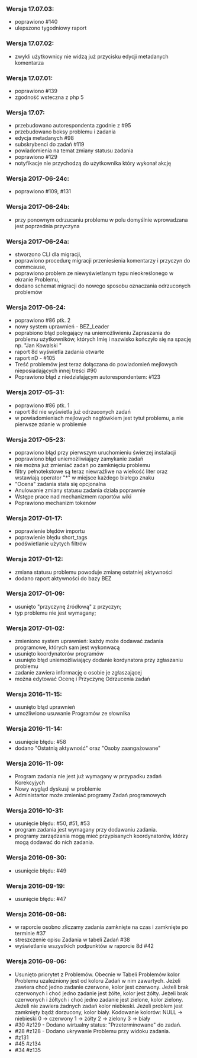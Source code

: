 ### Wersja 17.07.03:
* poprawiono #140
* ulepszono tygodniowy raport
    
### Wersja 17.07.02:
* zwykli użytkownicy nie widzą już przycisku edycji metadanych komentarza

### Wersja 17.07.01:
* poprawiono #139
* zgodność wsteczna z php 5

### Wersja 17.07:
* przebudowano autorespondenta zgodnie z #95
* przebudowano boksy problemu i zadania
* edycja metadanych #98
* subskrybenci do zadań #119
* powiadomienia na temat zmiany statusu zadania
* poprawiono #129
* notyfikacje nie przychodzą do użytkownika który wykonał akcję

### Wersja 2017-06-24c:
* poprawiono #109, #131

### Wersja 2017-06-24b:
* przy ponownym odrzucaniu problemu w polu domyślnie wprowadzana jest poprzednia przyczyna

### Wersja 2017-06-24a:
* stworzono CLI dla migracji,
* poprawiono procedurę migracji przeniesienia komentarzy i przyczyn do commcause,
* poprawiono problem ze niewyświetlanym typu nieokreślonego w ekranie Problemu,
* dodano schemat migracji do nowego sposobu oznaczania odrzuconych problemów

### Wersja 2017-06-24:
* poprawiono #86 ptk. 2
* nowy system uprawnień - BEZ_Leader
* poprabiono błąd polegający na uniemożliwieniu Zapraszania do problemu użytkowników, których Imię i nazwisko kończyło się na spację np. "Jan Kowalski "
* raport 8d wyświetla zadania otwarte
* raport nD - #105
* Treść problemów jest teraz dołączana do powiadomień mejlowych nieposiadających innej treści #90
* Poprawiono błąd z niedziałającym autorespondentem: #123


### Wersja 2017-05-31:
* poprawiono #86 ptk. 1
* raport 8d nie wyświetla już odrzuconych zadań
* w powiadomieniach mejlowych nagłówkiem jest tytuł problemu, a nie pierwsze zdanie w problemie
    

### Wersja 2017-05-23:
* poprawiono błąd przy pierwszym uruchomieniu świerzej instalacji
* poprawiono błąd uniemożliwiający zamykanie zadań
* nie można już zmieniać zadań po zamknięciu problemu
* filtry pełnotekstowe są teraz niewrażliwe na wielkość liter oraz wstawiają operator "*" w miejsce każdego białego znaku
* "Ocena" zadania stała się opcjonalna
* Anulowanie zmiany statusu zadania działa poprawnie
* Wstępe prace nad mechanizmem raportów wiki
* Poprawiono mechanizm tokenów

### Wersja 2017-01-17:
* poprawienie błędów importu
* poprawienie błędu short_tags
* podświetlanie użytych filtrów

### Wersja 2017-01-12:
* zmiana statusu problemu powoduje zmianę ostatniej aktywności
* dodano raport aktywności do bazy BEZ
  

### Wersja 2017-01-09:
* usunięto "przyczynę źródłową" z przyczyn;
* typ problemu nie jest wymagany;

### Wersja 2017-01-02:
* zmieniono system uprawnień: każdy może dodawać zadania programowe, których sam jest wykonwacą
* usunięto koordynatorów programów
* usunięto błąd uniemożliwiający dodanie kordynatora przy zgłaszaniu problemu
* zadanie zawiera informację o osobie je zgłaszającej
* można edytować Ocenę i Przyczynę Odrzucenia zadań 

### Wersja 2016-11-15:
* usunięto błąd uprawnień
* umożliwiono usuwanie Programów ze słownika

### Wersja 2016-11-14:
* usunięcie błędu: #58
* dodano "Ostatnią aktywność" oraz "Osoby zaangażowane"

### Wersja 2016-11-09:
* Program zadania nie jest już wymagany w przypadku zadań Korekcyjych
* Nowy wygląd dyskusji w problemie
* Administartor może zmieniać programy Zadań programowych
	
### Wersja 2016-10-31:
* usunięcie błędu: #50, #51, #53
* program zadania jest wymagany przy dodawaniu zadania.
* programy zarządzania mogą mieć przypisanych koordynatorów, którzy mogą dodawać do nich zadania.

### Wersja 2016-09-30:
* usunięcie błędu: #49

### Wersja 2016-09-19:
* usunięcie błędu: #47

### Wersja 2016-09-08:
* w raporcie osobno zliczamy zadania zamknięte na czas i zamknięte po terminie #37
* streszczenie opisu Zadania w tabeli Zadań #38
* wyświetlanie wszystkich podpunktów w raporcie 8d #42

### Wersja 2016-09-06:
* Usunięto priorytet z Problemów. Obecnie w Tabeli Problemów kolor Problemu uzależniony jest od koloru Zadań w nim zawartych. Jeżeli zawiera choć jedno zadanie czerwone, kolor jest czerwony. Jeżeli brak czerwonych i choć jedno zadanie jest żółte, kolor jest żółty. Jeżeli brak czerwonych i żółtych i choć jedno zadanie jest zielone, kolor zielony. Jeżeli nie zawiera żadnych zadań kolor niebieski. Jeżeli problem jest zamknięty bądź dorzucony, kolor biały.
	Kodowanie kolorów:
		NULL -> niebieski
		0 -> czerwony
		1 -> żółty
		2 -> zielony
		3 -> biały
* #30 #z129 - Dodano wirtualny status: "Przeterminowane" do zadań.
* #28 #z128 - Dodano ukrywanie Problemu przy widoku zadania.
* #z131
* #45 #z134
* #34 #z135



